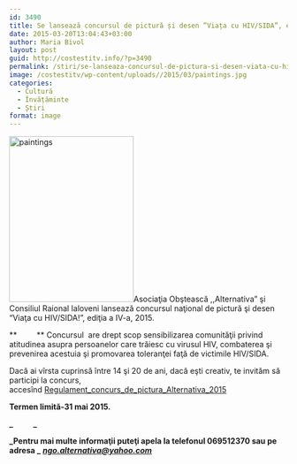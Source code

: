 ```yaml
---
id: 3490
title: Se lansează concursul de pictură și desen ”Viața cu HIV/SIDA”, ediția IV
date: 2015-03-20T13:04:43+03:00
author: Maria Bivol
layout: post
guid: http://costestitv.info/?p=3490
permalink: /stiri/se-lanseaza-concursul-de-pictura-si-desen-viata-cu-hivsida-editia-iv/
image: /costestitv/wp-content/uploads//2015/03/paintings.jpg
categories:
  - Cultură
  - Învățăminte
  - Știri
format: image
---
```

[<img class="alignleft size-medium wp-image-3491" src="/costestitv/wp-content/uploads//2015/03/paintings-225x300.jpg" alt="paintings" width="225" height="300" srcset="/costestitv/wp-content/uploads//2015/03/paintings-225x300.jpg 225w, /costestitv/wp-content/uploads//2015/03/paintings.jpg 768w" sizes="(max-width: 225px) 100vw, 225px" />](/costestitv/wp-content/uploads//2015/03/paintings.jpg)Asociaţia Obştească ,,Alternativa” şi Consiliul Raional Ialoveni lansează concursul naţional de pictură şi desen  “Viaţa cu HIV/SIDA!”, ediţia a IV-a, 2015.

**         ** Concursul  are drept scop sensibilizarea comunităţii privind atitudinea asupra persoanelor care trăiesc cu virusul HIV, combaterea şi prevenirea acestuia şi promovarea toleranţei faţă de victimile HIV/SIDA.

Dacă ai vîrsta cuprinsă între 14 şi 20 de ani, dacă eşti creativ, te invităm să participi la concurs, accesînd [Regulament\_concurs\_de\_pictura\_Alternativa_2015](/costestitv/wp-content/uploads//2015/03/Regulament_concurs_de_pictura_Alternativa_2015.docx)

**Termen limită-31 mai 2015.**

**_           _** 

**_Pentru mai multe informaţii puteţi apela la telefonul 069512370 sau pe adresa _** [**_ngo.alternativa@yahoo.com_**](mailto:ngo.alternativa@yahoo.com)

&nbsp;

&nbsp;

&nbsp;